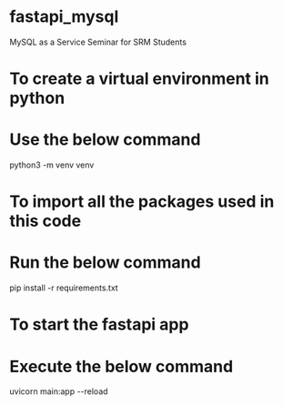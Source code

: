 # fastapi_mysql
MySQL as a Service Seminar for SRM Students

# To create a virtual environment in python 
# Use the below command 
python3 -m venv venv 

# To import all the packages used in this code 
# Run the below command 
pip install -r requirements.txt

# To start the fastapi app 
# Execute the below command 
uvicorn main:app --reload
